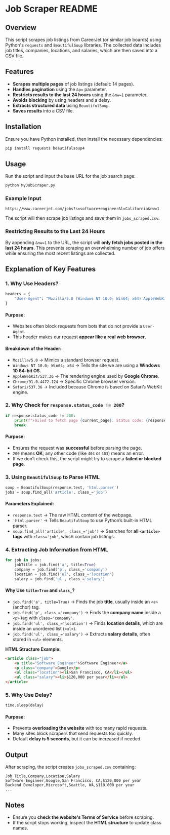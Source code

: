 # Job Scraper README

## Overview
This script scrapes job listings from CareerJet (or similar job boards) using Python's `requests` and `BeautifulSoup` libraries. The collected data includes job titles, companies, locations, and salaries, which are then saved into a CSV file. 

## Features
- **Scrapes multiple pages** of job listings (default: 14 pages).
- **Handles pagination** using the `&p=` parameter.
- **Restricts results to the last 24 hours** using the `&nw=1` parameter.
- **Avoids blocking** by using headers and a delay.
- **Extracts structured data** using `BeautifulSoup`.
- **Saves results** into a CSV file.

## Installation
Ensure you have Python installed, then install the necessary dependencies:

```sh
pip install requests beautifulsoup4
```

## Usage
Run the script and input the base URL for the job search page:

```sh
python MyJobScraper.py
```

### Example Input
```
https://www.careerjet.com/jobs?s=software+engineer&l=California&nw=1
```

The script will then scrape job listings and save them in `jobs_scraped.csv`.

### Restricting Results to the Last 24 Hours
By appending `&nw=1` to the URL, the script will **only fetch jobs posted in the last 24 hours**. This prevents scraping an overwhelming number of job offers while ensuring the most recent listings are collected.

## Explanation of Key Features

### **1. Why Use Headers?**
```python
headers = {
    "User-Agent": "Mozilla/5.0 (Windows NT 10.0; Win64; x64) AppleWebKit/537.36 (KHTML, like Gecko) Chrome/91.0.4472.124 Safari/537.36"
}
```
#### **Purpose:**
- Websites often block requests from bots that do not provide a `User-Agent`.
- This header makes our request **appear like a real web browser**.

#### **Breakdown of the Header:**
- `Mozilla/5.0` → Mimics a standard browser request.
- `Windows NT 10.0; Win64; x64` → Tells the site we are using a **Windows 10 64-bit OS**.
- `AppleWebKit/537.36` → The rendering engine used by **Google Chrome**.
- `Chrome/91.0.4472.124` → Specific Chrome browser version.
- `Safari/537.36` → Included because Chrome is based on Safari’s WebKit engine.

### **2. Why Check for `response.status_code != 200`?**
```python
if response.status_code != 200:
    print(f"Failed to fetch page {current_page}. Status code: {response.status_code}")
    break
```
#### **Purpose:**
- Ensures the request was **successful** before parsing the page.
- `200` means **OK**; any other code (like `404` or `403`) means an error.
- If we don’t check this, the script might try to scrape a **failed or blocked page**.

### **3. Using `BeautifulSoup` to Parse HTML**
```python
soup = BeautifulSoup(response.text, 'html.parser')
jobs = soup.find_all('article', class_='job')
```
#### **Parameters Explained:**
- `response.text` → The raw HTML content of the webpage.
- `'html.parser'` → Tells `BeautifulSoup` to use Python’s built-in HTML parser.
- `soup.find_all('article', class_='job')` → Searches for **all `<article>` tags** with `class='job'`, which contain job listings.

### **4. Extracting Job Information from HTML**
```python
for job in jobs:
    jobTitle = job.find('a', title=True)
    company = job.find('p', class_='company')
    location = job.find('ul', class_='location')
    salary = job.find('ul', class_='salary')
```
#### **Why Use `title=True` and `class_`?**
- `job.find('a', title=True)` → Finds the job **title**, usually inside an `<a>` (anchor) tag.
- `job.find('p', class_='company')` → Finds the **company name** inside a `<p>` tag with `class='company'`.
- `job.find('ul', class_='location')` → Finds **location details**, which are inside an unordered list (`<ul>`).
- `job.find('ul', class_='salary')` → Extracts **salary details**, often stored in `<ul>` elements.

**HTML Structure Example:**
```html
<article class="job">
    <a title="Software Engineer">Software Engineer</a>
    <p class="company">Google</p>
    <ul class="location"><li>San Francisco, CA</li></ul>
    <ul class="salary"><li>$120,000 per year</li></ul>
</article>
```

### **5. Why Use Delay?**
```python
time.sleep(delay)
```
#### **Purpose:**
- Prevents **overloading the website** with too many rapid requests.
- Many sites block scrapers that send requests too quickly.
- Default **delay is 5 seconds**, but it can be increased if needed.

## Output
After scraping, the script creates `jobs_scraped.csv` containing:
```csv
Job Title,Company,Location,Salary
Software Engineer,Google,San Francisco, CA,$120,000 per year
Backend Developer,Microsoft,Seattle, WA,$110,000 per year
...
```

## Notes
- Ensure you **check the website's Terms of Service** before scraping.
- If the script stops working, inspect the **HTML structure** to update class names.


